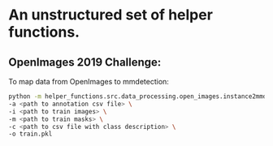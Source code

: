 # An unstructured set of helper functions.


## OpenImages 2019 Challenge:

To map data from OpenImages to mmdetection: 

```bash
python -m helper_functions.src.data_processing.open_images.instance2mmdetection \
-a <path to annotation csv file> \
-i <path to train images> \
-m <path to train masks> \
-c <path to csv file with class description> \
-o train.pkl
```
